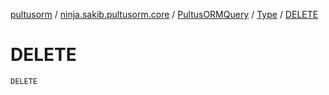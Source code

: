[pultusorm](../../../index.md) / [ninja.sakib.pultusorm.core](../../index.md) / [PultusORMQuery](../index.md) / [Type](index.md) / [DELETE](.)

# DELETE

`DELETE`
